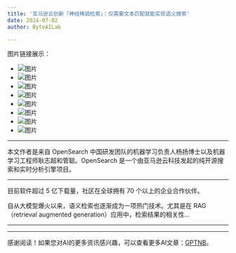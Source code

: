 ```yaml
---
title: '亚马逊云创新「神经稀疏检索」：仅需要文本匹配就能实现语义搜索'
date: 2024-07-02
author: ByteAILab

---
```


图片链接展示：
- ![图片](https://mmbiz.qpic.cn/sz_mmbiz_png/KmXPKA19gW9OnnzCX2HjxlUqj24Vnns9NNNzu0PPwaOst5iciaSdlMlBvia0nHGUtk9XQhXRqPP6P8KXz8wUyXicmg/640?wx_fmt=other&from=appmsg&wxfrom=5&wx_lazy=1&wx_co=1&tp=webp)
- ![图片](https://mmbiz.qpic.cn/sz_mmbiz_gif/KmXPKA19gW8MLCL9iaF5aaZoibMeibp99bAal1N2C7mP5oFtBic3FxYlolShiaPd8ibREgEiaB0gJ00kcn8blnInSDZUQ/640?wx_fmt=gif&from=appmsg)
- ![图片](https://mmbiz.qpic.cn/sz_mmbiz_png/KmXPKA19gW8MLCL9iaF5aaZoibMeibp99bAIlnUhjkDPibSwXbGibxOtK5gg3MQr1ZiaV48I2ZR9mHichZyYYcQ73gstg/640?wx_fmt=png&from=appmsg)
- ![图片](https://mmbiz.qpic.cn/sz_mmbiz_png/KmXPKA19gW8MLCL9iaF5aaZoibMeibp99bArSIfKFZEAENjlo12ugCmAQSicf9CgpII2ibQxC6fH7RFLjbvNWRbY4uQ/640?wx_fmt=png&from=appmsg)
- ![图片](https://mmbiz.qpic.cn/sz_mmbiz_png/KmXPKA19gW8MLCL9iaF5aaZoibMeibp99bAQtHavicQAN2HTMTIdTe0ANdVNr5NibfEByd3XzqEicv2uL6UKz0Aq1mhw/640?wx_fmt=png&from=appmsg)
- ![图片](https://mmbiz.qpic.cn/sz_mmbiz_png/KmXPKA19gW8MLCL9iaF5aaZoibMeibp99bAKEd1hCZXrj9Eg1tvAiaNcghclP10DuRKunHUIIDN1ffgU2mjIRgg1GQ/640?wx_fmt=png&from=appmsg)
- ![图片](https://mmbiz.qpic.cn/sz_mmbiz_png/KmXPKA19gW8MLCL9iaF5aaZoibMeibp99bAQtHavicQAN2HTMTIdTe0ANdVNr5NibfEByd3XzqEicv2uL6UKz0Aq1mhw/640?wx_fmt=png&from=appmsg)
- ![图片](https://mmbiz.qpic.cn/sz_mmbiz_png/KmXPKA19gW9OnnzCX2HjxlUqj24Vnns9NNNzu0PPwaOst5iciaSdlMlBvia0nHGUtk9XQhXRqPP6P8KXz8wUyXicmg/640?wx_fmt=other&from=appmsg&wxfrom=5&wx_lazy=1&wx_co=1&tp=webp)

---

本文作者是来自 OpenSearch 中国研发团队的机器学习负责人杨扬博士以及机器学习工程师耿志超和管聪。OpenSearch 是一个由亚马逊云科技发起的纯开源搜索和实时分析引擎项目。

---
目前软件超过 5 亿下载量，社区在全球拥有 70 个以上的企业合作伙伴。

自从大模型爆火以来，语义检索也逐渐成为一项热门技术。尤其是在 RAG（retrieval augmented generation）应用中，检索结果的相关性...

---
---
感谢阅读！如果您对AI的更多资讯感兴趣，可以查看更多AI文章：[GPTNB](https://gptnb.com)。